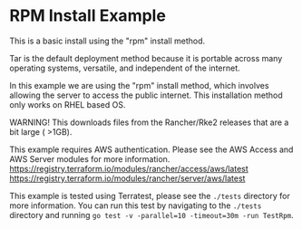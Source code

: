 # RPM Install Example

This is a basic install using the "rpm" install method.

Tar is the default deployment method because it is portable across many operating systems, versatile, and independent of the internet.

In this example we are using the "rpm" install method, which involves allowing the server to access the public internet.
This installation method only works on RHEL based OS.

WARNING! This downloads files from the Rancher/Rke2 releases that are a bit large ( >1GB).

This example requires AWS authentication.
Please see the AWS Access and AWS Server modules for more information.
https://registry.terraform.io/modules/rancher/access/aws/latest
https://registry.terraform.io/modules/rancher/server/aws/latest

This example is tested using Terratest, please see the `./tests` directory for more information.
You can run this test by navigating to the `./tests` directory and running `go test -v -parallel=10 -timeout=30m -run TestRpm`.
